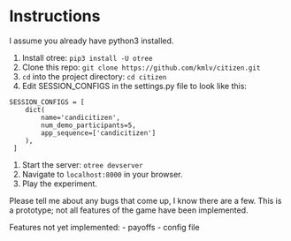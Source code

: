 # Instructions
I assume you already have python3 installed.
1. Install otree: `pip3 install -U otree`
1. Clone this repo: `git clone https://github.com/kmlv/citizen.git`
1. `cd` into the project directory: `cd citizen`
1. Edit SESSION_CONFIGS in the settings.py file to look like this:
```
SESSION_CONFIGS = [
    dict(
        name='candicitizen',
        num_demo_participants=5,
        app_sequence=['candicitizen']
    ),
 ]
 ```
 1. Start the server: `otree devserver`
 1. Navigate to `localhost:8000` in your browser.
 1. Play the experiment.

 Please tell me about any bugs that come up, I know there are a few.
 This is a prototype; not all features of the game have been implemented.

 Features not yet implemented:
    - payoffs
    - config file
